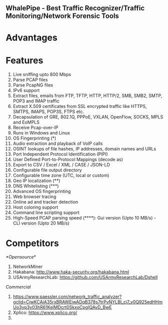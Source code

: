 WhalePipe - Best Traffic Recognizer/Traffic Monitoring/Network Forensic Tools
---

# Advantages

# Features
1. Live sniffing upto 800 Mbps
2. Parse PCAP files 
3. Parse PcapNG files
4. IPv6 support
5. Extract files, emails from FTP, TFTP, HTTP, HTTP/2, SMB, SMB2, SMTP, POP3 and IMAP traffic
6. Extract X.509 certificates from SSL encrypted traffic like HTTPS, SMTPS, IMAPS, POP3S, FTPS etc.
7. Decapsulation of GRE, 802.1Q, PPPoE, VXLAN, OpenFlow, SOCKS, MPLS and EoMPLS
8. Receive Pcap-over-IP
9. Runs in Windows and Linux
10. OS Fingerprinting (*)
11. Audio extraction and playback of VoIP calls
12. OSINT lookups of file hashes, IP addresses, domain names and URLs
13. Port Independent Protocol Identification (PIPI)
14. User Defined Port-to-Protocol Mappings (decode as)
15. Export to CSV / Excel / XML / CASE / JSON-LD
16. Configurable file output directory
17. Configurable time zone (UTC, local or custom)
18. Geo IP localization (**)
19. DNS Whitelisting (***)
20. Advanced OS fingerprinting
21. Web browser tracing 
22. Online ad and tracker detection
23. Host coloring support
24. Command line scripting support
25. High-Speed PCAP parsing speed (****): Gui version (Upto 10 MB/s) - CLI version (Upto 20 MB/s)

# Competitors
_*Opensource_*
1. NetworkMiner
2. Hakabana: http://www.haka-security.org/hakabana.html
3. USArmyResearchLab: https://github.com/USArmyResearchLab/Dshell

_*Commercial*_
1. https://www.paessler.com/network_traffic_analyzer?gclid=CjwKCAiA35rxBRAWEiwADqB378s7trPvNYLBl_ci7_v0Q925edHHmUo3yp3y03hR61KelMDcrt0SkxoCpgIQAvD_BwE
2. Xplico: https://www.xplico.org/
3. 
